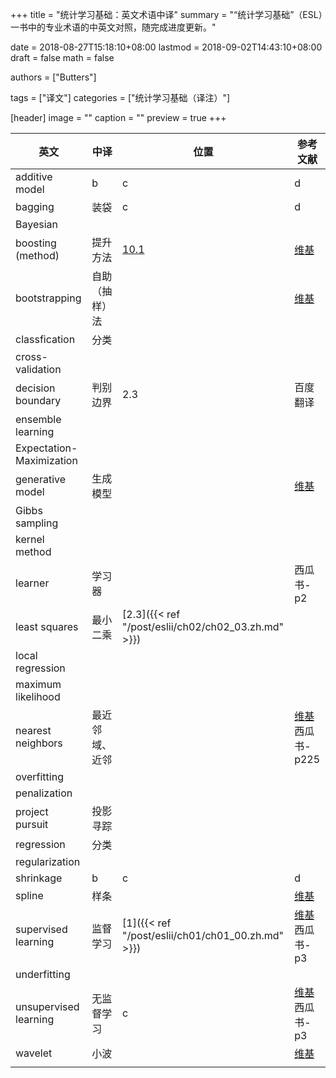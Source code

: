 +++
title = "统计学习基础：英文术语中译"
summary = "“统计学习基础”（ESL）一书中的专业术语的中英文对照，随完成进度更新。"

date = 2018-08-27T15:18:10+08:00
lastmod = 2018-09-02T14:43:10+08:00
draft = false
math = false

authors = ["Butters"]

tags = ["译文"]
categories = ["统计学习基础（译注）"]

[header]
image = ""
caption = ""
preview = true
+++


| 英文 | 中译 | 位置 | 参考文献 |
| ---- | ---- | ---- | -------- |
| additive model | b | c | d |
| bagging | 装袋 | c | d |
| Bayesian |  |  |  |
| boosting (method) | 提升方法 | [10.1]({{}}) | [维基](https://zh.wikipedia.org/wiki/%E6%8F%90%E5%8D%87%E6%96%B9%E6%B3%95) |
| bootstrapping | 自助（抽样）法 |  | [维基](https://zh.wikipedia.org/wiki/%E8%87%AA%E5%8A%A9%E6%B3%95) |
| classfication | 分类 |  |  |
| cross-validation |  |  |  |
| decision boundary | 判别边界 | 2.3 | 百度翻译 |
| ensemble learning |  |  |  |
| Expectation-Maximization |  |  |  |
| generative model | 生成模型 |  | [维基](https://zh.wikipedia.org/wiki/%E7%94%9F%E6%88%90%E6%A8%A1%E5%9E%8B) |
| Gibbs sampling |  |  |  |
| kernel method |  |  |  |
| learner | 学习器 |  | 西瓜书-p2 |
| least squares | 最小二乘 | [2.3]({{< ref "/post/eslii/ch02/ch02_03.zh.md" >}}) |  |
| local regression |  |  |  |
| maximum likelihood |  |  |  |
| nearest neighbors | 最近邻域、近邻 |  | [维基](https://zh.wikipedia.org/wiki/%E6%9C%80%E8%BF%91%E9%84%B0%E5%B1%85%E6%B3%95) 西瓜书-p225 |
| overfitting |  |  |  |
| penalization |  |  |  |
| project pursuit | 投影寻踪 |  |  |
| regression | 分类 |  |  |
| regularization |  |  |  |
| shrinkage | b | c | d |
| spline | 样条 |  | [维基](https://zh.wikipedia.org/wiki/%E6%A0%B7%E6%9D%A1%E5%87%BD%E6%95%B0) |
| supervised learning | 监督学习 | [1]({{< ref "/post/eslii/ch01/ch01_00.zh.md" >}}) | [维基](https://zh.wikipedia.org/wiki/%E7%9B%91%E7%9D%A3%E5%AD%A6%E4%B9%A0) 西瓜书-p3 |
| underfitting |  |  |  |
| unsupervised learning | 无监督学习 | c | [维基](https://zh.wikipedia.org/wiki/%E9%9D%9E%E7%9B%A3%E7%9D%A3%E5%BC%8F%E5%AD%B8%E7%BF%92) 西瓜书-p3 |
| wavelet | 小波 |  | [维基](https://zh.wikipedia.org/wiki/%E5%B0%8F%E6%B3%A2%E5%88%86%E6%9E%90) |
|  |  |  |  |
